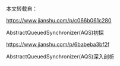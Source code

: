 
本文转载自：

https://www.jianshu.com/p/c066b061c280

AbstractQueuedSynchronizer(AQS)初探


https://www.jianshu.com/p/6babeba3bf2f

AbstractQueuedSynchronizer(AQS)深入剖析


